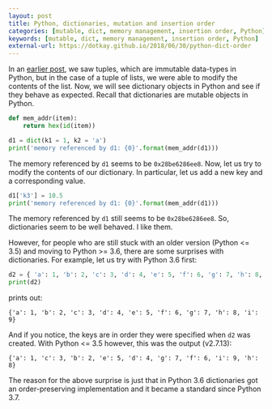 ```yaml
---
layout: post
title: Python, dictionaries, mutation and insertion order
categories: [mutable, dict, memory management, insertion order, Python]
keywords: [mutable, dict, memory management, insertion order, Python]
external-url: https://dotkay.github.io/2018/06/30/python-dict-order
---
```


In an [earlier post](https://dotkay.github.io/2018/06/24/python-tuple-mem-mgmt/), we saw tuples, which are immutable data-types in Python, but in the case of a tuple of lists, we were able to modify the contents of the list. Now, we will see dictionary objects in Python and see if they behave as expected. Recall that dictionaries are mutable objects in Python.

```python
def mem_addr(item):
    return hex(id(item))

d1 = dict(k1 = 1, k2 = 'a')
print('memory referenced by d1: {0}'.format(mem_addr(d1)))
```

The memory referenced by `d1` seems to be `0x28be6286ee8`. Now, let us try to modify the contents of our dictionary. In particular, let us add a new key and a corresponding value.

```python
d1['k3'] = 10.5
print('memory referenced by d1: {0}'.format(mem_addr(d1)))
```

The memory referenced by `d1` still seems to be `0x28be6286ee8`. So, dictionaries seem to be well behaved. I like them.

However, for people who are still stuck with an older version (Python <= 3.5) and moving to Python >= 3.6, there are some surprises with dictionaries. For example, let us try with Python 3.6 first:

```python
d2 = { 'a': 1, 'b': 2, 'c': 3, 'd': 4, 'e': 5, 'f': 6, 'g': 7, 'h': 8, 'i': 9 }
print(d2)
```

prints out:
```
{'a': 1, 'b': 2, 'c': 3, 'd': 4, 'e': 5, 'f': 6, 'g': 7, 'h': 8, 'i': 9}
```

And if you notice, the keys are in order they were specified when `d2` was created. With Python <= 3.5 however, this was the output (v2.7.13):
```
{'a': 1, 'c': 3, 'b': 2, 'e': 5, 'd': 4, 'g': 7, 'f': 6, 'i': 9, 'h': 8}
```

The reason for the above surprise is just that in Python 3.6 dictionaries got an order-preserving implementation and it became a standard since Python 3.7. 